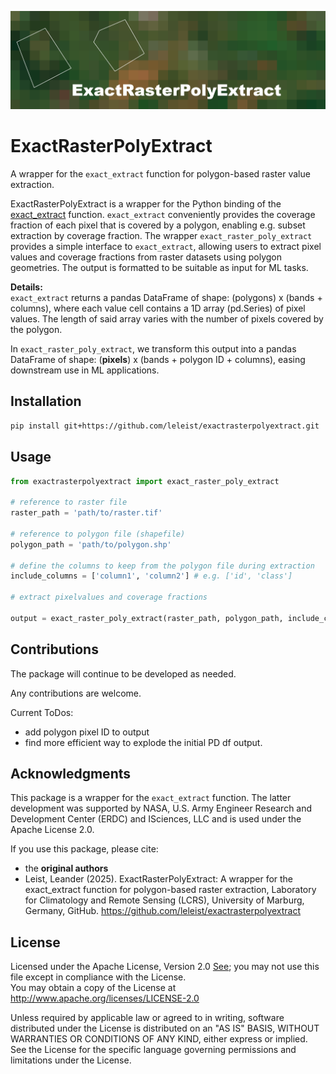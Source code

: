 
![Banner](exactrasterpolyextract/data/ExactRasterPolyExtract_banner.PNG)
# ExactRasterPolyExtract
A wrapper for the `exact_extract` function for polygon-based raster value extraction.

ExactRasterPolyExtract is a wrapper for the Python binding of the [exact_extract](https://isciences.github.io/exactextract/) function. `exact_extract` conveniently provides the coverage fraction of each pixel that is covered by a polygon, enabling e.g. subset extraction by coverage fraction. 
The wrapper `exact_raster_poly_extract` provides a simple interface to `exact_extract`, allowing users to extract pixel values and coverage fractions from raster datasets using polygon geometries. The output is formatted to be suitable as input for ML tasks. 

**Details:**  
`exact_extract` returns a pandas DataFrame of shape: (polygons) x (bands + columns), where each value cell contains a 1D array (pd.Series) of pixel values. The length of said array varies with the number of pixels covered by the polygon.

In `exact_raster_poly_extract`, we transform this output into a pandas DataFrame of shape: (**pixels**) x (bands + polygon ID + columns), easing downstream use in ML applications.

## Installation
```bash
pip install git+https://github.com/leleist/exactrasterpolyextract.git
```

## Usage
```python
from exactrasterpolyextract import exact_raster_poly_extract

# reference to raster file
raster_path = 'path/to/raster.tif'

# reference to polygon file (shapefile)
polygon_path = 'path/to/polygon.shp'

# define the columns to keep from the polygon file during extraction
include_columns = ['column1', 'column2'] # e.g. ['id', 'class']

# extract pixelvalues and coverage fractions

output = exact_raster_poly_extract(raster_path, polygon_path, include_columns, progress=True)
```

## Contributions
The package will continue to be developed as needed.

Any contributions are welcome.

Current ToDos:  
- add polygon pixel ID to output
- find more efficient way to explode the initial PD df output.

## Acknowledgments

This package is a wrapper for the `exact_extract` function. 
The latter development was supported by NASA, U.S. Army Engineer Research and Development Center (ERDC) and ISciences, LLC and is used under the Apache License 2.0.

If you use this package, please cite: 
  - the **original authors**
  - Leist, Leander (2025). ExactRasterPolyExtract: A wrapper for the exact_extract function for polygon-based raster extraction, Laboratory for Climatology and Remote Sensing (LCRS), University of Marburg, Germany, GitHub. https://github.com/leleist/exactrasterpolyextract

## License
Licensed under the Apache License, Version 2.0 [See](./LICENSE);
you may not use this file except in compliance with the License.  
You may obtain a copy of the License at [ http://www.apache.org/licenses/LICENSE-2.0 ](http://www.apache.org/licenses/LICENSE-2.0)

Unless required by applicable law or agreed to in writing, software
distributed under the License is distributed on an "AS IS" BASIS,
WITHOUT WARRANTIES OR CONDITIONS OF ANY KIND, either express or implied.
See the License for the specific language governing permissions and
limitations under the License.
